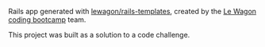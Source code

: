 Rails app generated with [lewagon/rails-templates](https://github.com/lewagon/rails-templates), created by the [Le Wagon coding bootcamp](https://www.lewagon.com) team.

This project was built as a solution to a code challenge.
